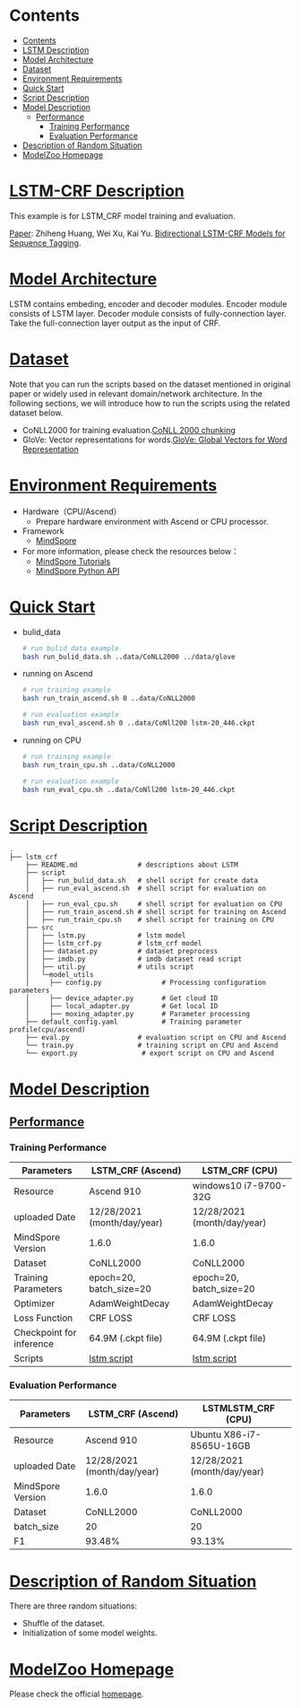 # Contents

- [Contents](#contents)
- [LSTM Description](#lstm-crf-description)
- [Model Architecture](#model-architecture)
- [Dataset](#dataset)
- [Environment Requirements](#environment-requirements)
- [Quick Start](#quick-start)
- [Script Description](#script-description)
- [Model Description](#model-description)
    - [Performance](#performance)
        - [Training Performance](#training-performance)
        - [Evaluation Performance](#evaluation-performance)
- [Description of Random Situation](#description-of-random-situation)
- [ModelZoo Homepage](#modelzoo-homepage)

# [LSTM-CRF Description](#contents)

This example is for LSTM_CRF model training and evaluation.

[Paper](https://arxiv.org/abs/1508.01991):  Zhiheng Huang, Wei Xu, Kai Yu. [Bidirectional LSTM-CRF Models for Sequence Tagging](https://arxiv.org/abs/1508.01991).

# [Model Architecture](#contents)

LSTM contains embeding, encoder and decoder modules. Encoder module consists of LSTM layer. Decoder module consists of fully-connection layer. Take the full-connection layer output as the input of CRF.

# [Dataset](#contents)

Note that you can run the scripts based on the dataset mentioned in original paper or widely used in relevant domain/network architecture. In the following sections, we will introduce how to run the scripts using the related dataset below.

- CoNLL2000 for training evaluation.[CoNLL 2000 chunking](https://www.clips.uantwerpen.be/conll2000/chunking/)
- GloVe: Vector representations for words.[GloVe: Global Vectors for Word Representation](https://nlp.stanford.edu/projects/glove/)

# [Environment Requirements](#contents)

- Hardware（CPU/Ascend）
    - Prepare hardware environment with Ascend or CPU processor.
- Framework
    - [MindSpore](https://gitee.com/mindspore/mindspore)
- For more information, please check the resources below：
    - [MindSpore Tutorials](https://www.mindspore.cn/tutorials/en/master/index.html)
    - [MindSpore Python API](https://www.mindspore.cn/docs/api/en/master/index.html)

# [Quick Start](#contents)

- bulid_data

  ```bash
  # run bulid_data example
  bash run_bulid_data.sh ..data/CoNLL2000 ../data/glove
  ```

- running on Ascend

  ```bash
  # run training example
  bash run_train_ascend.sh 0 ..data/CoNLL2000

  # run evaluation example
  bash run_eval_ascend.sh 0 ..data/CoNll200 lstm-20_446.ckpt
  ```

- running on CPU

  ```bash
  # run training example
  bash run_train_cpu.sh ..data/CoNLL2000

  # run evaluation example
  bash run_eval_cpu.sh ..data/CoNll200 lstm-20_446.ckpt
  ```

# [Script Description](#contents)

```shell
.
├── lstm_crf
    ├── README.md               # descriptions about LSTM
    ├── script
    │   ├── run_bulid_data.sh   # shell script for create data
    │   ├── run_eval_ascend.sh  # shell script for evaluation on Ascend
    │   ├── run_eval_cpu.sh     # shell script for evaluation on CPU
    │   ├── run_train_ascend.sh # shell script for training on Ascend
    │   ├── run_train_cpu.sh    # shell script for training on CPU
    ├── src
    │   ├── lstm.py             # lstm model
    │   ├── lstm_crf.py         # lstm_crf model
    │   ├── dataset.py          # dataset preprocess
    │   ├── imdb.py             # imdb dataset read script
    │   ├── util.py             # utils script
    │   └─model_utils
    │     ├── config.py               # Processing configuration parameters
    │     ├── device_adapter.py       # Get cloud ID
    │     ├── local_adapter.py        # Get local ID
    │     ├── moxing_adapter.py       # Parameter processing
    ├── default_config.yaml           # Training parameter profile(cpu/ascend)
    ├── eval.py                 # evaluation script on CPU and Ascend
    └── train.py                # training script on CPU and Ascend
    └── export.py                # export script on CPU and Ascend
```

# [Model Description](#contents)

## [Performance](#contents)

### Training Performance

| Parameters                 | LSTM_CRF (Ascend)          | LSTM_CRF (CPU)             |
| -------------------------- | -------------------------- | -------------------------- |
| Resource                   | Ascend 910                 | windows10 i7-9700-32G      |
| uploaded Date              | 12/28/2021 (month/day/year)| 12/28/2021 (month/day/year)|
| MindSpore Version          | 1.6.0                      | 1.6.0                      |
| Dataset                    | CoNLL2000                  | CoNLL2000                  |
| Training Parameters        | epoch=20, batch_size=20    | epoch=20, batch_size=20    |
| Optimizer                  | AdamWeightDecay            |AdamWeightDecay             |
| Loss Function              | CRF LOSS                   | CRF LOSS                   |
| Checkpoint for inference   | 64.9M (.ckpt file)         | 64.9M (.ckpt file)         |
| Scripts                    | [lstm script](https://gitee.com/mindspore/models/tree/master/research/nlp/lstm_crf) | [lstm script](https://gitee.com/mindspore/models/tree/master/research/nlp/lstm_crf) |

### Evaluation Performance

| Parameters          | LSTM_CRF (Ascend)            | LSTMLSTM_CRF (CPU)           |
| ------------------- | ---------------------------- | ---------------------------- |
| Resource            | Ascend 910                   | Ubuntu X86-i7-8565U-16GB     |
| uploaded Date       | 12/28/2021 (month/day/year)  | 12/28/2021 (month/day/year)  |
| MindSpore Version   | 1.6.0                        | 1.6.0                        |
| Dataset             | CoNLL2000                    | CoNLL2000                    |
| batch_size          | 20                           | 20                           |
| F1                  | 93.48%                       | 93.13%                       |

# [Description of Random Situation](#contents)

There are three random situations:

- Shuffle of the dataset.
- Initialization of some model weights.

# [ModelZoo Homepage](#contents)

Please check the official [homepage](https://gitee.com/mindspore/models).
